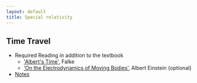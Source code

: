 ```yaml
---
layout: default
title: Special relativity
---
```


## Time Travel

+ Required Reading in addition to the textbook
  + ['Albert's Time',](falke.pdf) Falke
  + [‘On the Electrodynamics of Moving Bodies’](relativity.pdf), Albert Einstein (optional)
+ [Notes](notes)


